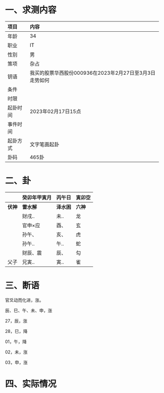# 一、求测内容

| 项目     | 内容                                                    |
| :------- | :------------------------------------------------------ |
| 年龄     | 34                                                      |
| 职业     | IT                                                      |
| 性别     | 男                                                      |
| 策项     | 杂占                                                    |
| 钥语     | 我买的股票华西股份000936在2023年2月27日至3月3日走势如何 |
| 条件     |                                                         |
| 时限     |                                                         |
| 起卦时间 | 2023年02月17日15点                                      |
| 事件时间 |                                                         |
| 起卦方式 | 文字笔画起卦                                            |
| 卦码     | 465卦                                                   |

# 二、卦

|                | 癸卯年甲寅月     | 丙午日           | 寅卯空         |
| :------------- | :--------------- | :--------------- | :------------- |
| **伏神** | **雷水解** | **泽水困** | **六神** |
|                | 财戌..           | 未..             | 龙             |
|                | 官申×应         | 酉、             | 玄             |
|                | 孙午、           | 亥、             | 虎             |
|                | 孙午..           | 午..             | 蛇             |
|                | 财辰、震         | 辰、             | 勾             |
| 父子           | 兄寅..           | 寅..             | 雀             |

# 三、断语

官爻动而化进，涨。

辰、巳、午、未、申，涨

27，辰，涨

28，巳，降

01，午，降

02，未，涨

03，申，涨

# 四、实际情况
